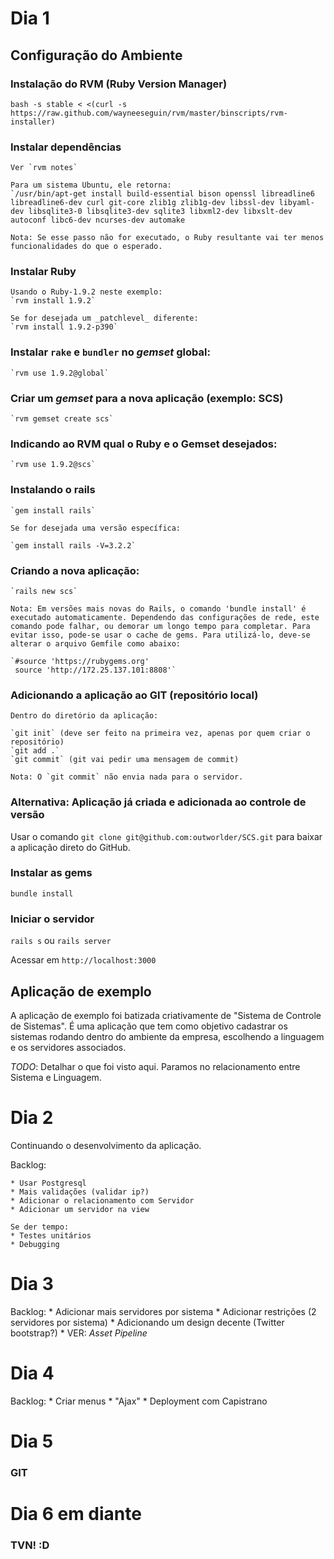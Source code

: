 Dia 1
=====

Configuração do Ambiente
-------------------------

### Instalação do RVM (Ruby Version Manager)

    bash -s stable < <(curl -s https://raw.github.com/wayneeseguin/rvm/master/binscripts/rvm-installer)

### Instalar dependências
    Ver `rvm notes`

    Para um sistema Ubuntu, ele retorna:
    `/usr/bin/apt-get install build-essential bison openssl libreadline6 libreadline6-dev curl git-core zlib1g zlib1g-dev libssl-dev libyaml-dev libsqlite3-0 libsqlite3-dev sqlite3 libxml2-dev libxslt-dev autoconf libc6-dev ncurses-dev automake

    Nota: Se esse passo não for executado, o Ruby resultante vai ter menos funcionalidades do que o esperado.
   
### Instalar Ruby

    Usando o Ruby-1.9.2 neste exemplo:
    `rvm install 1.9.2`

    Se for desejada um _patchlevel_ diferente:
    `rvm install 1.9.2-p390`

### Instalar `rake` e `bundler` no _gemset_ global:

    `rvm use 1.9.2@global`

### Criar um _gemset_ para a nova aplicação (exemplo: SCS)

    `rvm gemset create scs`

### Indicando ao RVM qual o Ruby e o Gemset desejados:

    `rvm use 1.9.2@scs`

### Instalando o rails

    `gem install rails`

    Se for desejada uma versão específica:

    `gem install rails -V=3.2.2`

### Criando a nova aplicação:

    `rails new scs`

    Nota: Em versões mais novas do Rails, o comando 'bundle install' é executado automaticamente. Dependendo das configurações de rede, este comando pode falhar, ou demorar um longo tempo para completar. Para evitar isso, pode-se usar o cache de gems. Para utilizá-lo, deve-se alterar o arquivo Gemfile como abaixo:

    `#source 'https://rubygems.org'
     source 'http://172.25.137.101:8808'`

### Adicionando a aplicação ao GIT (repositório local)

    Dentro do diretório da aplicação:
    
    `git init` (deve ser feito na primeira vez, apenas por quem criar o repositório)
    `git add .`
    `git commit` (git vai pedir uma mensagem de commit)

    Nota: O `git commit` não envia nada para o servidor.

### Alternativa: Aplicação já criada e adicionada ao controle de versão

Usar o comando `git clone git@github.com:outworlder/SCS.git` para baixar a aplicação direto do GitHub.
    
### Instalar as gems

    bundle install

### Iniciar o servidor

`rails s` ou `rails server`

Acessar em `http://localhost:3000`


Aplicação de exemplo
--------------------

A aplicação de exemplo foi batizada criativamente de "Sistema de Controle de Sistemas". É uma aplicação que tem como objetivo cadastrar os sistemas rodando dentro do ambiente da empresa, escolhendo a linguagem e os servidores associados.


*TODO*: Detalhar o que foi visto aqui. Paramos no relacionamento entre Sistema e Linguagem.


Dia 2
=====

Continuando o desenvolvimento da aplicação.

Backlog:

	* Usar Postgresql
 	* Mais validações (validar ip?)
	* Adicionar o relacionamento com Servidor
	* Adicionar um servidor na view
	
	Se der tempo:
	* Testes unitários 
	* Debugging

Dia 3
=====

Backlog:
	* Adicionar mais servidores por sistema
	* Adicionar restrições (2 servidores por sistema)
	* Adicionando um design decente (Twitter bootstrap?)
	  * VER: _Asset Pipeline_

Dia 4
=====

Backlog:
	* Criar menus
	* "Ajax"
	* Deployment com Capistrano

Dia 5
=====

### GIT


Dia 6 em diante
===============

### TVN! :D
